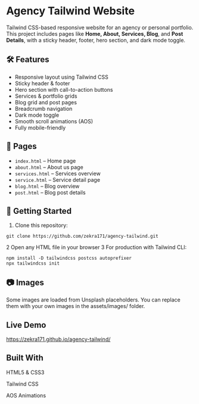 # Agency Tailwind Website

Tailwind CSS-based responsive website for an agency or personal portfolio.  
This project includes pages like **Home, About, Services, Blog**, and **Post Details**, with a sticky header, footer, hero section, and dark mode toggle.

## 🛠 Features

- Responsive layout using Tailwind CSS
- Sticky header & footer
- Hero section with call-to-action buttons
- Services & portfolio grids
- Blog grid and post pages
- Breadcrumb navigation
- Dark mode toggle
- Smooth scroll animations (AOS)
- Fully mobile-friendly

## 📂 Pages

- `index.html` – Home page  
- `about.html` – About us page  
- `services.html` – Services overview  
- `service.html` – Service detail page  
- `blog.html` – Blog overview  
- `post.html` – Blog post details  

## 🚀 Getting Started

1. Clone this repository:
```
git clone https://github.com/zekra171/agency-tailwind.git
```
2 Open any HTML file in your browser
3 For production with Tailwind CLI:
```
npm install -D tailwindcss postcss autoprefixer
npx tailwindcss init
```
📷 Images
---
Some images are loaded from Unsplash placeholders. You can replace them with your own images in the assets/images/ folder.

Live Demo
---
 https://zekra171.github.io/agency-tailwind/

Built With
---
HTML5 & CSS3

Tailwind CSS

AOS Animations

